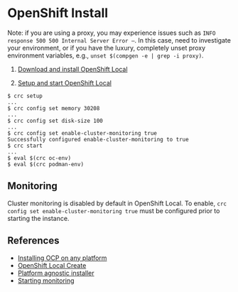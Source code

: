 # OpenShift Install

Note: if you are using a proxy, you may experience issues such as 
`INFO response 500 500 Internal Server Error –`. In this case, need to
investigate your environment, or if you have the luxury, completely unset proxy
environment variables, e.g., `unset $(compgen -e | grep -i proxy)`.

1. [Download and install OpenShift Local](https://console.redhat.com/openshift/create/local)

2. [Setup and start OpenShift Local](https://access.redhat.com/documentation/en-us/red_hat_openshift_local/2.5/html/getting_started_guide/using_gsg)

```
$ crc setup
...
$ crc config set memory 30208
...
$ crc config set disk-size 100
...
$ crc config set enable-cluster-monitoring true
Successfully configured enable-cluster-monitoring to true
$ crc start
...
$ eval $(crc oc-env)
$ eval $(crc podman-env)
```

## Monitoring

Cluster monitoring is disabled by default in OpenShift Local. To enable, 
`crc config set enable-cluster-monitoring true` must be configured prior to
starting the instance.

## References

* [Installing OCP on any platform](https://docs.openshift.com/container-platform/4.10/installing/installing_platform_agnostic/installing-platform-agnostic.html)
* [OpenShift Local Create](https://console.redhat.com/openshift/create/local)
* [Platform agnostic installer](https://console.redhat.com/openshift/install/platform-agnostic)
* [Starting monitoring](https://crc.dev/crc/#starting-monitoring_gsg)
